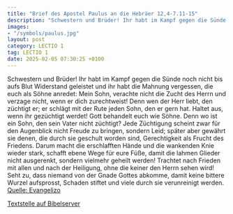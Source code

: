```yaml
---
title: "Brief des Apostel Paulus an die Hebräer 12,4-7.11-15"
description: "Schwestern und Brüder! Ihr habt im Kampf gegen die Sünde noch nicht bis aufs Blut Widerstand geleistet und ihr habt die Mahnung vergessen, die euch als Söhne anredet: Mein Sohn, verachte nicht die Zucht des Herrn und verzage nicht, wenn er dich zurechtweist! Denn wen der Herr lie...."
images:
- "/symbols/paulus.jpg"
layout: post
category: LECTIO 1
tag: LECTIO 1
date: 2025-02-05 07:30:25 +0100
---
```

Schwestern und Brüder! Ihr habt im Kampf gegen die Sünde noch nicht bis aufs Blut Widerstand geleistet
und ihr habt die Mahnung vergessen, die euch als Söhne anredet: Mein Sohn, verachte nicht die Zucht des Herrn und verzage nicht, wenn er dich zurechtweist!
Denn wen der Herr liebt, den züchtigt er; er schlägt mit der Rute jeden Sohn, den er gern hat.<!--more-->
Haltet aus, wenn ihr gezüchtigt werdet! Gott behandelt euch wie Söhne. Denn wo ist ein Sohn, den sein Vater nicht züchtigt?
Jede Züchtigung scheint zwar für den Augenblick nicht Freude zu bringen, sondern Leid; später aber gewährt sie denen, die durch sie geschult worden sind, Gerechtigkeit als Frucht des Friedens.
Darum macht die erschlafften Hände und die wankenden Knie wieder stark,
schafft ebene Wege für eure Füße, damit die lahmen Glieder nicht ausgerenkt, sondern vielmehr geheilt werden!
Trachtet nach Frieden mit allen und nach der Heiligung, ohne die keiner den Herrn sehen wird!
Seht zu, dass niemand von der Gnade Gottes abkomme, damit keine bittere Wurzel aufsprosst, Schaden stiftet und viele durch sie verunreinigt werden.<br>
[Quelle: Evangelizo](https://evangeliumtagfuertag.org/DE/gospel)

[Textstelle auf Bibelserver](https://www.bibleserver.com/EU/Hebräer12,4-7.11-15)
